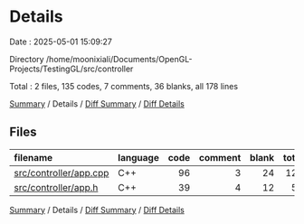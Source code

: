 # Details

Date : 2025-05-01 15:09:27

Directory /home/moonixiali/Documents/OpenGL-Projects/TestingGL/src/controller

Total : 2 files,  135 codes, 7 comments, 36 blanks, all 178 lines

[Summary](results.md) / Details / [Diff Summary](diff.md) / [Diff Details](diff-details.md)

## Files
| filename | language | code | comment | blank | total |
| :--- | :--- | ---: | ---: | ---: | ---: |
| [src/controller/app.cpp](/src/controller/app.cpp) | C++ | 96 | 3 | 24 | 123 |
| [src/controller/app.h](/src/controller/app.h) | C++ | 39 | 4 | 12 | 55 |

[Summary](results.md) / Details / [Diff Summary](diff.md) / [Diff Details](diff-details.md)